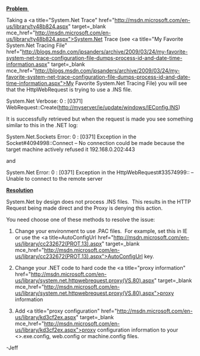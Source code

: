 <u><strong>Problem</strong>&nbsp;</u>

Taking a <a title="System.Net Trace" href="http://msdn.microsoft.com/en-us/library/ty48b824.aspx" target=\_blank mce\_href="http://msdn.microsoft.com/en-us/library/ty48b824.aspx">System.Net Trace</a> (see <a title="My Favorite System.Net Tracing File" href="http://blogs.msdn.com/jpsanders/archive/2009/03/24/my-favorite-system-net-trace-configuration-file-dumps-process-id-and-date-time-information.aspx" target=\_blank mce\_href="http://blogs.msdn.com/jpsanders/archive/2009/03/24/my-favorite-system-net-trace-configuration-file-dumps-process-id-and-date-time-information.aspx">My Favorite System.Net Tracing File</a>) you will see that the HttpWebRequest is trying to use a .INS file.

System.Net Verbose: 0 : [0371] WebRequest::Create(<a href="http://myserver/ie/update/windows/IEConfig.INS" mce_href="http://myserver/ie/update/windows/IEConfig.INS">http://myserver/ie/update/windows/IEConfig.INS</a>)

It is successfully retrieved but when the request is made you see something similar to this in the .NET log:

System.Net.Sockets Error: 0 : [0371] Exception in the Socket#4094998::Connect &#8211; No connection could be made because the target machine actively refused it 192.168.0.202:443

and 

System.Net Error: 0 : [0371] Exception in the HttpWebRequest#33574999:: &#8211; Unable to connect to the remote server

**<u>Resolution</u>**

System.Net by design does not process .INS files.&nbsp; This results in the HTTP Request being made direct and the Proxy is denying this action.

You need choose one of these methods to resolve the issue:

1. Change your environment to use .PAC files.&nbsp; For example, set this in IE or use the <a title=AutoConfigUrl href="http://msdn.microsoft.com/en-us/library/cc232672(PROT.13).aspx" target=\_blank mce\_href="http://msdn.microsoft.com/en-us/library/cc232672(PROT.13).aspx">AutoConfigUrl</a> key.

2. Change your .NET code to hard code the <a title="proxy information" href="http://msdn.microsoft.com/en-us/library/system.net.httpwebrequest.proxy(VS.80).aspx" target=\_blank mce\_href="http://msdn.microsoft.com/en-us/library/system.net.httpwebrequest.proxy(VS.80).aspx">proxy information</a>

3. Add <a title="proxy configuration" href="http://msdn.microsoft.com/en-us/library/kd3cf2ex.aspx" target=\_blank mce\_href="http://msdn.microsoft.com/en-us/library/kd3cf2ex.aspx">proxy configuration</a> information to your <<application>>.exe.config, web.config&nbsp;or machine.config files.

-Jeff